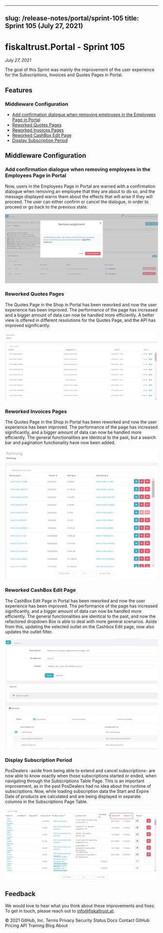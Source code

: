 
---
slug: /release-notes/portal/sprint-105
title: Sprint 105 (July 27, 2021)
---

# fiskaltrust.Portal - Sprint 105
_July 27, 2021_


The goal of this Sprint was mainly the improvement of the user experience for the Subscriptions, Invoices and Quotes Pages in Portal. 

## Features

### Middleware Configuration

- [Add confirmation dialogue when removing employees in the Employees Page in Portal](#add-confirmation-dialogue-when-removing-employees-in-the-employees-page-in-portal)
- [Reworked Quotes Pages](#reworked-quotes-pages)
- [Reworked Invoices Pages](#reworked-invoices-pages)
- [Reworked CashBox Edit Page](#reworked-cashbox-edit-page)
- [Display Subscription Period](#display-subscription-period)


## Middleware Configuration

### Add confirmation dialogue when removing employees in the Employees Page in Portal

Now, users in the Employees Page in Portal are warned with a confirmation dialogue when removing an employee that they are about to do so, and the message displayed warns them about the effects that will arise if they will proceed. 
The user can either confirm or cancel the dialogue, in order to proceed or go back to the previous state.

![image](images/sprint-105/confirmation_dialogue.png)

### Reworked Quotes Pages

The Quotes Page in the Shop in Portal has been reworked and now the user experience has been improved. The performance of the page has increased and a bigger amount of data can now be handled more efficiently. A better view is offered in different resolutions for the Quotes Page, and the API has improved significantly.

![image](images/sprint-105/quotes-page.png)

### Reworked Invoices Pages

The Quotes Page in the Shop in Portal has been reworked and now the user experience has been improved. The performance of the page has increased significantly, and a bigger amount of data can now be handled more efficiently. The general functionalities are identical to the past, but a search bar and pagination functionality have now been added.

![image](images/sprint-105/invoicepage.png)

### Reworked CashBox Edit Page

The CashBox Edit Page in Portal has been reworked and now the user experience has been improved. The performance of the page has increased significantly, and a bigger amount of data can now be handled more efficiently. The general functionalities are identical to the past, and now the refactored dropdown Box is able to deal with more general scenarios. Aside from this, updating the selected outlet on the Cashbox Edit page, now also updates the outlet filter. 

![image](images/sprint-105/cashbox-edit-page.png)

### Display Subscription Period

PosDealers -aside from being able to extend and cancel subscriptions- are now able to know exactly when those subscriptions started or ended, when navigating through the Subscriptions Table Page. This is an important improvement, as in the past PosDealers had no idea about the runtime of subscriptions. Now, while loading subscription data the Start and Expire Date of products are calculated and are being displayed in separate columns in the Subscriptions Page Table.

![image](images/sprint-105/display-subscription-period.png)

## Feedback
We would love to hear what you think about these improvements and fixes. To get in touch, please reach out to [info@fiskaltrust.at](mailto:info@fiskaltrust.at).

© 2021 GitHub, Inc.
Terms
Privacy
Security
Status
Docs
Contact GitHub
Pricing
API
Training
Blog
About

















